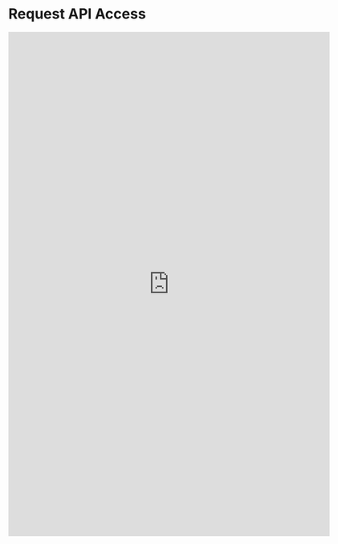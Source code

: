 # Request API Access

<iframe src="https://docs.google.com/forms/d/e/1FAIpQLSdGsrfG_g_MQE3IxkF6ogxXuvNQ5KWdOpl7F2bONbuB4ZUciA/viewform?embedded=true" width="640" height="1004" frameborder="0" marginheight="0" marginwidth="0">Loading…</iframe>
